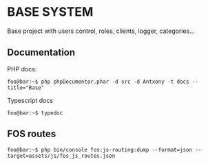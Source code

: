 # BASE SYSTEM

Base project with users control, roles, clients, logger, categories...

## Documentation

PHP docs:

```console
foo@bar:~$ php phpDocumentor.phar -d src -d Antxony -t docs --title="Base"
```

Typescript docs

```console
foo@bar:~$ typedoc
```

## FOS routes
```console
foo@bar:~$ php bin/console fos:js-routing:dump --format=json --target=assets/js/fos_js_routes.json
```
